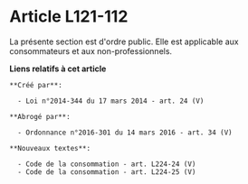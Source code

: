 # Article L121-112

La présente section est d'ordre public. Elle est applicable aux consommateurs et aux non-professionnels.

**Liens relatifs à cet article**

	**Créé par**:

	  - Loi n°2014-344 du 17 mars 2014 - art. 24 (V)

	**Abrogé par**:

	  - Ordonnance n°2016-301 du 14 mars 2016 - art. 34 (V)

	**Nouveaux textes**:

	  - Code de la consommation - art. L224-24 (V)
	  - Code de la consommation - art. L224-25 (V)

